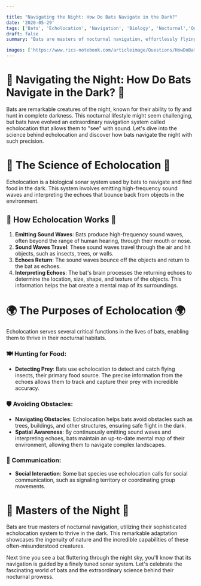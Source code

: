 ```yaml
---

title: "Navigating the Night: How Do Bats Navigate in the Dark?"
date: '2020-05-29'
tags: ['Bats', 'Echolocation', 'Navigation', 'Biology', 'Nocturnal','Questions']
draft: false
summary: "Bats are masters of nocturnal navigation, effortlessly flying through the dark to find food and avoid obstacles. In this blog post, we explore the fascinating echolocation system that enables bats to navigate in complete darkness."

images: ['https://www.rics-notebook.com/articleimage/Questions/HowDoBatsNavigateInTheDark.webp']
---
```


# 🦇 Navigating the Night: How Do Bats Navigate in the Dark? 🦇

Bats are remarkable creatures of the night, known for their ability to fly and hunt in complete darkness. This nocturnal lifestyle might seem challenging, but bats have evolved an extraordinary navigation system called echolocation that allows them to "see" with sound. Let's dive into the science behind echolocation and discover how bats navigate the night with such precision.

# 🔬 The Science of Echolocation 🔬

Echolocation is a biological sonar system used by bats to navigate and find food in the dark. This system involves emitting high-frequency sound waves and interpreting the echoes that bounce back from objects in the environment.

## 🧭 How Echolocation Works 🧭

1. **Emitting Sound Waves**: Bats produce high-frequency sound waves, often beyond the range of human hearing, through their mouth or nose.
2. **Sound Waves Travel**: These sound waves travel through the air and hit objects, such as insects, trees, or walls.
3. **Echoes Return**: The sound waves bounce off the objects and return to the bat as echoes.
4. **Interpreting Echoes**: The bat's brain processes the returning echoes to determine the location, size, shape, and texture of the objects. This information helps the bat create a mental map of its surroundings.

# 🌍 The Purposes of Echolocation 🌍

Echolocation serves several critical functions in the lives of bats, enabling them to thrive in their nocturnal habitats.

### 🍽️ Hunting for Food:

- **Detecting Prey**: Bats use echolocation to detect and catch flying insects, their primary food source. The precise information from the echoes allows them to track and capture their prey with incredible accuracy.

### 🛡️ Avoiding Obstacles:

- **Navigating Obstacles**: Echolocation helps bats avoid obstacles such as trees, buildings, and other structures, ensuring safe flight in the dark.
- **Spatial Awareness**: By continuously emitting sound waves and interpreting echoes, bats maintain an up-to-date mental map of their environment, allowing them to navigate complex landscapes.

### 💬 Communication:

- **Social Interaction**: Some bat species use echolocation calls for social communication, such as signaling territory or coordinating group movements.

# 🌌 Masters of the Night 🌌

Bats are true masters of nocturnal navigation, utilizing their sophisticated echolocation system to thrive in the dark. This remarkable adaptation showcases the ingenuity of nature and the incredible capabilities of these often-misunderstood creatures.

Next time you see a bat fluttering through the night sky, you'll know that its navigation is guided by a finely tuned sonar system. Let's celebrate the fascinating world of bats and the extraordinary science behind their nocturnal prowess.
